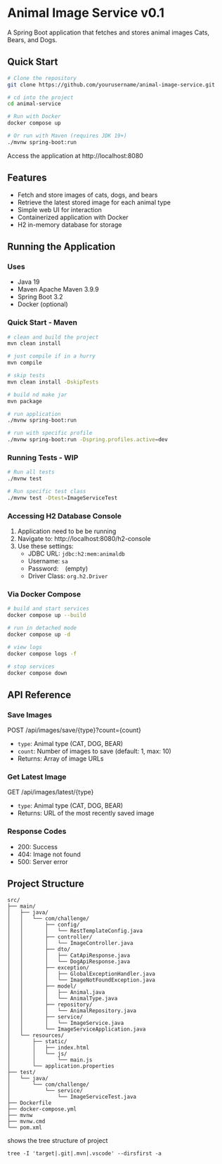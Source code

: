 # Animal Image Service v0.1

A Spring Boot application that fetches and stores animal images Cats, Bears, and Dogs.

## Quick Start

```bash
# Clone the repository
git clone https://github.com/yourusername/animal-image-service.git

# cd into the project
cd animal-service

# Run with Docker
docker compose up

# Or run with Maven (requires JDK 19+)
./mvnw spring-boot:run
```

Access the application at http://localhost:8080

## Features

- Fetch and store images of cats, dogs, and bears
- Retrieve the latest stored image for each animal type
- Simple web UI for interaction
- Containerized application with Docker
- H2 in-memory database for storage

## Running the Application

### Uses

- Java 19
- Maven Apache Maven 3.9.9
- Spring Boot 3.2
- Docker (optional)

### Quick Start - Maven

```bash
# clean and build the project
mvn clean install

# just compile if in a hurry
mvn compile

# skip tests
mvn clean install -DskipTests

# build nd make jar
mvn package

# run application
./mvnw spring-boot:run

# run with specific profile
./mvnw spring-boot:run -Dspring.profiles.active=dev
```

### Running Tests - WIP

```bash
# Run all tests
./mvnw test

# Run specific test class
./mvnw test -Dtest=ImageServiceTest
```

### Accessing H2 Database Console

1. Application need to be be running
2. Navigate to: http://localhost:8080/h2-console
3. Use these settings:
   - JDBC URL: `jdbc:h2:mem:animaldb`
   - Username: `sa`
   - Password: ` ` (empty)
   - Driver Class: `org.h2.Driver`

### Via Docker Compose

```bash
# build and start services
docker compose up --build

# run in detached mode
docker compose up -d

# view logs
docker compose logs -f

# stop services
docker compose down
```

## API Reference

### Save Images

POST /api/images/save/{type}?count={count}

- `type`: Animal type (CAT, DOG, BEAR)
- `count`: Number of images to save (default: 1, max: 10)
- Returns: Array of image URLs

### Get Latest Image

GET /api/images/latest/{type}

- `type`: Animal type (CAT, DOG, BEAR)
- Returns: URL of the most recently saved image

### Response Codes

- 200: Success
- 404: Image not found
- 500: Server error

## Project Structure

```
src/
├── main/
│   ├── java/
│   │   └── com/challenge/
│   │       ├── config/
│   │       │   └── RestTemplateConfig.java
│   │       ├── controller/
│   │       │   └── ImageController.java
│   │       ├── dto/
│   │       │   ├── CatApiResponse.java
│   │       │   └── DogApiResponse.java
│   │       ├── exception/
│   │       │   ├── GlobalExceptionHandler.java
│   │       │   └── ImageNotFoundException.java
│   │       ├── model/
│   │       │   ├── Animal.java
│   │       │   └── AnimalType.java
│   │       ├── repository/
│   │       │   └── AnimalRepository.java
│   │       ├── service/
│   │       │   └── ImageService.java
│   │       └── ImageServiceApplication.java
│   └── resources/
│       ├── static/
│       │   ├── index.html
│       │   └── js/
│       │       └── main.js
│       └── application.properties
├── test/
│   └── java/
│       └── com/challenge/
│           └── service/
│               └── ImageServiceTest.java
├── Dockerfile
├── docker-compose.yml
├── mvnw
├── mvnw.cmd
└── pom.xml
```

shows the tree structure of project

```cli
tree -I 'target|.git|.mvn|.vscode' --dirsfirst -a
```
